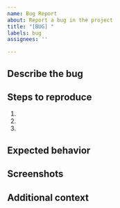 ```yaml
---
name: Bug Report
about: Report a bug in the project
title: "[BUG] "
labels: bug
assignees: ''

---
```


## Describe the bug
<!-- Describe the bug clearly -->

## Steps to reproduce
1. 
2. 
3. 

## Expected behavior
<!-- What should happen -->

## Screenshots
<!-- Add screenshots if applicable -->

## Additional context
<!-- Any other info -->
